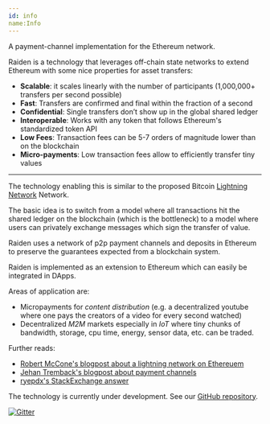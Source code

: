 ```yaml
---
id: info
name:Info
---
```


A payment-channel implementation for the Ethereum network.

Raiden is a technology that leverages off-chain state networks to extend Ethereum with some nice properties for asset transfers:


* **Scalable**: it scales linearly with the number of participants (1,000,000+ transfers per second possible)
* **Fast**: Transfers are confirmed and final within the fraction of a second
* **Confidential**: Single transfers don’t show up in the global shared ledger
* **Interoperable**: Works with any token that follows Ethereum's standardized token API
* **Low Fees**: Transaction fees can be 5-7 orders of magnitude lower than on the blockchain
* **Micro-payments**: Low transaction fees allow to efficiently transfer tiny values

------

The technology enabling this is similar to the proposed Bitcoin [Lightning Network](https://lightning.network/) Network. 

The basic idea is to switch from a model where all transactions hit the shared ledger on the blockchain (which is the bottleneck) to a model where users can privately exchange messages which sign the transfer of value. 

Raiden uses a network of p2p payment channels and deposits in Ethereum to preserve the guarantees expected from a blockchain system.

Raiden is implemented as an extension to Ethereum which can easily be integrated in DApps. 

Areas of application are:

* Micropayments for *content distribution* (e.g. a decentralized youtube where one pays the creators of a video for every second watched)
* Decentralized *M2M* markets especially in *IoT* where tiny chunks of bandwidth, storage, cpu time, energy, sensor data, etc. can be traded.

Further reads:

* [Robert McCone's blogpost about a lightning network on Ethereuem](http://www.arcturnus.com/ethereum-lightning-network-and-beyond/)
* [Jehan Tremback's blogpost about payment channels](http://altheamesh.com/blog/universal-payment-channels)
* [ryepdx's StackExchange answer](http://ethereum.stackexchange.com/a/1648)



The technology is currently under development. See our [GitHub repository](https://github.com/raiden-network/raiden).

[![Gitter](https://img.shields.io/gitter/room/nwjs/nw.js.svg?maxAge=2592000?style=flat-square)](https://gitter.im/raiden-network/raiden)
